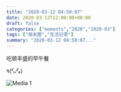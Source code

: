 ```yaml
---
title: "2020-03-12 04:50:07"
date: 2020-03-12T12:00:00+08:00
draft: false
categories: ["moments","2020","2020-03"]
tags: ["朋友圈","生活记录"]
summary: "2020-03-12 04:50:07..."
---
```


吃顿丰盛的早午餐 

٩(❛ัᴗ❛ั⁎)

![Media 1](/Moments/photos/2020-03-12/202003120450070.jpg)

